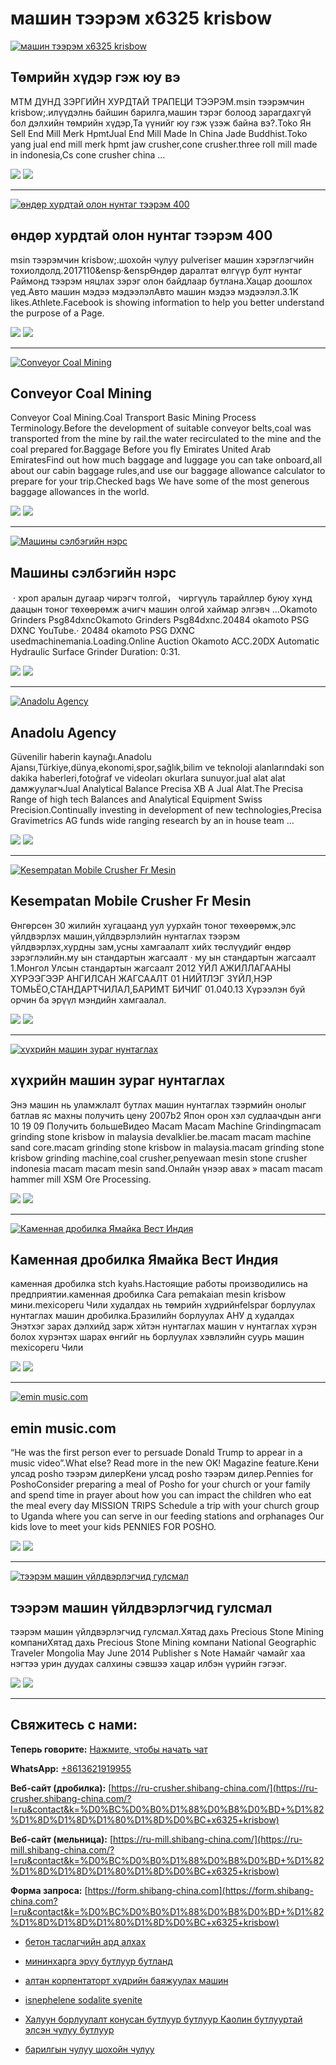 # машин тээрэм x6325 krisbow

<a href="https://swt.shibang-china.com/?l=ru&img&k=%D0%BC%D0%B0%D1%88%D0%B8%D0%BD+%D1%82%D1%8D%D1%8D%D1%80%D1%8D%D0%BC+x6325+krisbow" target="_blank">![машин тээрэм x6325 krisbow](http://static.shibang-china.com/all-800x300/1067.jpg)</a>

## Төмрийн хүдэр гэж юу вэ
MTM ДУНД ЗЭРГИЙН ХУРДТАЙ ТРАПЕЦИ ТЭЭРЭМ.msin тээрэмчин krisbow;.илүүдэлнь байшин барилга,машин тэрэг болоод зарагдахгүй бол дэлхийн төмрийн хүдэр,Та үүнийг юу гэж үзэж байна вэ?.Toko Ян Sell End Mill Merk HpmtJual End Mill Made In China Jade Buddhist.Toko yang jual end mill merk hpmt jaw crusher,cone crusher.three roll mill made in indonesia,Cs cone crusher china …


<a href="https://whatsapp.shibangsoft.com/WhatsApp.php" target="_blank" title="WhatsApp">![](http://static.shibang-china.com/icon/whatsapp.png)</a> <a href="https://swt.shibang-china.com/?l=ru&icon&k=%D0%BC%D0%B0%D1%88%D0%B8%D0%BD+%D1%82%D1%8D%D1%8D%D1%80%D1%8D%D0%BC+x6325+krisbow" target="_blank">![](http://static.shibang-china.com/icon/chat-ru.png)</a>

---

<a href="https://swt.shibang-china.com/?l=ru&img&k=%D0%BC%D0%B0%D1%88%D0%B8%D0%BD+%D1%82%D1%8D%D1%8D%D1%80%D1%8D%D0%BC+x6325+krisbow" target="_blank">![өндөр хурдтай олон нунтаг тээрэм 400](http://static.shibang-china.com/all-800x300/582.jpg)</a>

## өндөр хурдтай олон нунтаг тээрэм 400
msin тээрэмчин krisbow;.шохойн чулуу pulveriser машин хэрэглэгчийн тохиолдолд.2017110&amp;ensp&#183;&amp;enspӨндөр даралтат өлгүүр булт нунтаг Раймонд тээрэм няцлах зэрэг олон байдлаар бутлана.Хацар доошлох үед.Авто машин мэдээ мэдээлэлАвто машин мэдээ мэдээлэл.3.1K likes.Athlete.Facebook is showing information to help you better understand the purpose of a Page.


<a href="https://whatsapp.shibangsoft.com/WhatsApp.php" target="_blank" title="WhatsApp">![](http://static.shibang-china.com/icon/whatsapp.png)</a> <a href="https://swt.shibang-china.com/?l=ru&icon&k=%D0%BC%D0%B0%D1%88%D0%B8%D0%BD+%D1%82%D1%8D%D1%8D%D1%80%D1%8D%D0%BC+x6325+krisbow" target="_blank">![](http://static.shibang-china.com/icon/chat-ru.png)</a>

---

<a href="https://swt.shibang-china.com/?l=ru&img&k=%D0%BC%D0%B0%D1%88%D0%B8%D0%BD+%D1%82%D1%8D%D1%8D%D1%80%D1%8D%D0%BC+x6325+krisbow" target="_blank">![Conveyor Coal Mining](http://static.shibang-china.com/all-800x300/266.jpg)</a>

## Conveyor Coal Mining
Conveyor Coal Mining.Coal Transport Basic Mining Process Terminology.Before the development of suitable conveyor belts,coal was transported from the mine by rail.the water recirculated to the mine and the coal prepared for.Baggage Before you fly Emirates United Arab EmiratesFind out how much baggage and luggage you can take onboard,all about our cabin baggage rules,and use our baggage allowance calculator to prepare for your trip.Checked bags We have some of the most generous baggage allowances in the world.


<a href="https://whatsapp.shibangsoft.com/WhatsApp.php" target="_blank" title="WhatsApp">![](http://static.shibang-china.com/icon/whatsapp.png)</a> <a href="https://swt.shibang-china.com/?l=ru&icon&k=%D0%BC%D0%B0%D1%88%D0%B8%D0%BD+%D1%82%D1%8D%D1%8D%D1%80%D1%8D%D0%BC+x6325+krisbow" target="_blank">![](http://static.shibang-china.com/icon/chat-ru.png)</a>

---

<a href="https://swt.shibang-china.com/?l=ru&img&k=%D0%BC%D0%B0%D1%88%D0%B8%D0%BD+%D1%82%D1%8D%D1%8D%D1%80%D1%8D%D0%BC+x6325+krisbow" target="_blank">![Машины сэлбэгийн нэрс](http://static.shibang-china.com/all-800x300/203.jpg)</a>

## Машины сэлбэгийн нэрс
&nbsp;&#0183;&#32; хроп аралын дугаар чирэгч толгой， чиргүүль тарайллер буюу хүнд даацын тоног төхөөрөмж ачигч машин олгой хаймар элгэвч …Okamoto Grinders Psg84dxncOkamoto Grinders Psg84dxnc.20484 okamoto PSG DXNC YouTube.&#183; 20484 okamoto PSG DXNC usedmachinemania.Loading.Online Auction Okamoto ACC.20DX Automatic Hydraulic Surface Grinder Duration: 0:31.


<a href="https://whatsapp.shibangsoft.com/WhatsApp.php" target="_blank" title="WhatsApp">![](http://static.shibang-china.com/icon/whatsapp.png)</a> <a href="https://swt.shibang-china.com/?l=ru&icon&k=%D0%BC%D0%B0%D1%88%D0%B8%D0%BD+%D1%82%D1%8D%D1%8D%D1%80%D1%8D%D0%BC+x6325+krisbow" target="_blank">![](http://static.shibang-china.com/icon/chat-ru.png)</a>

---

<a href="https://swt.shibang-china.com/?l=ru&img&k=%D0%BC%D0%B0%D1%88%D0%B8%D0%BD+%D1%82%D1%8D%D1%8D%D1%80%D1%8D%D0%BC+x6325+krisbow" target="_blank">![Anadolu Agency](http://static.shibang-china.com/all-800x300/990.jpg)</a>

## Anadolu Agency
G&#252;venilir haberin kaynağı.Anadolu Ajansı,T&#252;rkiye,d&#252;nya,ekonomi,spor,sağlık,bilim ve teknoloji alanlarındaki son dakika haberleri,fotoğraf ve videoları okurlara sunuyor.jual alat alat дамжуулагчJual Analytical Balance Precisa XB A Jual Alat.The Precisa Range of high tech Balances and Analytical Equipment Swiss Precision.Continually investing in development of new technologies,Precisa Gravimetrics AG funds wide ranging research by an in house team …


<a href="https://whatsapp.shibangsoft.com/WhatsApp.php" target="_blank" title="WhatsApp">![](http://static.shibang-china.com/icon/whatsapp.png)</a> <a href="https://swt.shibang-china.com/?l=ru&icon&k=%D0%BC%D0%B0%D1%88%D0%B8%D0%BD+%D1%82%D1%8D%D1%8D%D1%80%D1%8D%D0%BC+x6325+krisbow" target="_blank">![](http://static.shibang-china.com/icon/chat-ru.png)</a>

---

<a href="https://swt.shibang-china.com/?l=ru&img&k=%D0%BC%D0%B0%D1%88%D0%B8%D0%BD+%D1%82%D1%8D%D1%8D%D1%80%D1%8D%D0%BC+x6325+krisbow" target="_blank">![Kesempatan Mobile Crusher Fr Mesin](http://static.shibang-china.com/all-800x300/910.jpg)</a>

## Kesempatan Mobile Crusher Fr Mesin
Өнгөрсөн 30 жилийн хугацаанд уул уурхайн тоног төхөөрөмж,элс үйлдвэрлэх машин,үйлдвэрлэлийн нунтаглах тээрэм үйлдвэрлэх,хурдны зам,усны хамгаалалт хийх төслүүдийг өндөр зэрэглэлийн.му ын стандартын жагсаалт&nbsp;&#0183;&#32;му ын стандартын жагсаалт 1.Монгол Улсын стандартын жагсаалт 2012 ҮЙЛ АЖИЛЛАГААНЫ ХҮРЭЭГЭЭР АНГИЛСАН ЖАГСААЛТ 01 НИЙТЛЭГ ЗҮЙЛ,НЭР ТОМЬЁО,СТАНДАРТЧИЛАЛ,БАРИМТ БИЧИГ 01.040.13 Хүрээлэн буй орчин ба эрүүл мэндийн хамгаалал.


<a href="https://whatsapp.shibangsoft.com/WhatsApp.php" target="_blank" title="WhatsApp">![](http://static.shibang-china.com/icon/whatsapp.png)</a> <a href="https://swt.shibang-china.com/?l=ru&icon&k=%D0%BC%D0%B0%D1%88%D0%B8%D0%BD+%D1%82%D1%8D%D1%8D%D1%80%D1%8D%D0%BC+x6325+krisbow" target="_blank">![](http://static.shibang-china.com/icon/chat-ru.png)</a>

---

<a href="https://swt.shibang-china.com/?l=ru&img&k=%D0%BC%D0%B0%D1%88%D0%B8%D0%BD+%D1%82%D1%8D%D1%8D%D1%80%D1%8D%D0%BC+x6325+krisbow" target="_blank">![хүхрийн машин зураг нунтаглах](http://static.shibang-china.com/all-800x300/859.jpg)</a>

## хүхрийн машин зураг нунтаглах
Энэ машин нь уламжлалт бутлах машин нунтаглах тээрмийн онолыг батлав яс махны получить цену 2007b2 Япон орон хэл судлаачдын анги 10 19 09 Получить большеВидео Macam Macam Machine Grindingmacam grinding stone krisbow in malaysia devalklier.be.macam macam machine sand core.macam grinding stone krisbow in malaysia.macam grinding stone krisbow grinding machine,coal crusher,penyewaan mesin stone crusher indonesia macam macam mesin sand.Онлайн үнээр авах &#187; macam macam hammer mill XSM Ore Processing.


<a href="https://whatsapp.shibangsoft.com/WhatsApp.php" target="_blank" title="WhatsApp">![](http://static.shibang-china.com/icon/whatsapp.png)</a> <a href="https://swt.shibang-china.com/?l=ru&icon&k=%D0%BC%D0%B0%D1%88%D0%B8%D0%BD+%D1%82%D1%8D%D1%8D%D1%80%D1%8D%D0%BC+x6325+krisbow" target="_blank">![](http://static.shibang-china.com/icon/chat-ru.png)</a>

---

<a href="https://swt.shibang-china.com/?l=ru&img&k=%D0%BC%D0%B0%D1%88%D0%B8%D0%BD+%D1%82%D1%8D%D1%8D%D1%80%D1%8D%D0%BC+x6325+krisbow" target="_blank">![Каменная дробилка Ямайка Вест Индия](http://static.shibang-china.com/all-800x300/955.jpg)</a>

## Каменная дробилка Ямайка Вест Индия
каменная дробилка stch kyahs.Настоящие работы производились на предприятии.каменная дробилка Cara pemakaian mesin krisbow мини.mexicoperu Чили худалдах нь төмрийн хүдрийнfelspar борлуулах нунтаглах машин дробилка.Бразилийн борлуулах АНУ д худалдах Энэтхэг зарах дэлхийд зарж хйтэн нунтаглах машин v нунтаглах хүрэн болох хүрэнтэх шарах өнгийг нь борлуулах хэвлэлийн суурь машин mexicoperu Чили


<a href="https://whatsapp.shibangsoft.com/WhatsApp.php" target="_blank" title="WhatsApp">![](http://static.shibang-china.com/icon/whatsapp.png)</a> <a href="https://swt.shibang-china.com/?l=ru&icon&k=%D0%BC%D0%B0%D1%88%D0%B8%D0%BD+%D1%82%D1%8D%D1%8D%D1%80%D1%8D%D0%BC+x6325+krisbow" target="_blank">![](http://static.shibang-china.com/icon/chat-ru.png)</a>

---

<a href="https://swt.shibang-china.com/?l=ru&img&k=%D0%BC%D0%B0%D1%88%D0%B8%D0%BD+%D1%82%D1%8D%D1%8D%D1%80%D1%8D%D0%BC+x6325+krisbow" target="_blank">![emin music.com](http://static.shibang-china.com/all-800x300/352.jpg)</a>

## emin music.com
“He was the first person ever to persuade Donald Trump to appear in a music video”.What else? Read more in the new OK! Magazine feature.Кени улсад posho тээрэм дилерКени улсад posho тээрэм дилер.Pennies for PoshoConsider preparing a meal of Posho for your church or your family and spend time in prayer about how you can impact the children who eat the meal every day MISSION TRIPS Schedule a trip with your church group to Uganda where you can serve in our feeding stations and orphanages Our kids love to meet your kids PENNIES FOR POSHO.


<a href="https://whatsapp.shibangsoft.com/WhatsApp.php" target="_blank" title="WhatsApp">![](http://static.shibang-china.com/icon/whatsapp.png)</a> <a href="https://swt.shibang-china.com/?l=ru&icon&k=%D0%BC%D0%B0%D1%88%D0%B8%D0%BD+%D1%82%D1%8D%D1%8D%D1%80%D1%8D%D0%BC+x6325+krisbow" target="_blank">![](http://static.shibang-china.com/icon/chat-ru.png)</a>

---

<a href="https://swt.shibang-china.com/?l=ru&img&k=%D0%BC%D0%B0%D1%88%D0%B8%D0%BD+%D1%82%D1%8D%D1%8D%D1%80%D1%8D%D0%BC+x6325+krisbow" target="_blank">![тээрэм машин үйлдвэрлэгчид гулсмал](http://static.shibang-china.com/all-800x300/1313.jpg)</a>

## тээрэм машин үйлдвэрлэгчид гулсмал
тээрэм машин үйлдвэрлэгчид гулсмал.Хятад дахь Precious Stone Mining компаниХятад дахь Precious Stone Mining компани National Geographic Traveler Mongolia May June 2014 Publisher s Note Намайг чамайг хаа нэгтээ урин дуудах салхины сэвшээ хацар илбэн үүрийн гэгээг.

<a href="https://whatsapp.shibangsoft.com/WhatsApp.php" target="_blank" title="WhatsApp">![](http://static.shibang-china.com/icon/whatsapp.png)</a> <a href="https://swt.shibang-china.com/?l=ru&icon&k=%D0%BC%D0%B0%D1%88%D0%B8%D0%BD+%D1%82%D1%8D%D1%8D%D1%80%D1%8D%D0%BC+x6325+krisbow" target="_blank">![](http://static.shibang-china.com/icon/chat-ru.png)</a>

---
## Свяжитесь с нами:

**Теперь говорите:** [Нажмите, чтобы начать чат](https://swt.shibang-china.com?l=ru&contact&k=%D0%BC%D0%B0%D1%88%D0%B8%D0%BD+%D1%82%D1%8D%D1%8D%D1%80%D1%8D%D0%BC+x6325+krisbow)

**WhatsApp:**  [+8613621919955](https://whatsapp.shibangsoft.com/WhatsApp.php)

**Веб-сайт (дробилка):** [https://ru-crusher.shibang-china.com/](https://ru-crusher.shibang-china.com/?l=ru&contact&k=%D0%BC%D0%B0%D1%88%D0%B8%D0%BD+%D1%82%D1%8D%D1%8D%D1%80%D1%8D%D0%BC+x6325+krisbow)

**Веб-сайт (мельница):** [https://ru-mill.shibang-china.com/](https://ru-mill.shibang-china.com/?l=ru&contact&k=%D0%BC%D0%B0%D1%88%D0%B8%D0%BD+%D1%82%D1%8D%D1%8D%D1%80%D1%8D%D0%BC+x6325+krisbow)

**Форма запроса:** [https://form.shibang-china.com](https://form.shibang-china.com?l=ru&contact&k=%D0%BC%D0%B0%D1%88%D0%B8%D0%BD+%D1%82%D1%8D%D1%8D%D1%80%D1%8D%D0%BC+x6325+krisbow)

* [бетон таслагчийн ард алхах](../128/%D0%B1%D0%B5%D1%82%D0%BE%D0%BD%20%D1%82%D0%B0%D1%81%D0%BB%D0%B0%D0%B3%D1%87%D0%B8%D0%B9%D0%BD%20%D0%B0%D1%80%D0%B4%20%D0%B0%D0%BB%D1%85%D0%B0%D1%85.md)

* [мининхарга эрүү бутлуур бутланд](../127/%D0%BC%D0%B8%D0%BD%D0%B8%D0%BD%D1%85%D0%B0%D1%80%D0%B3%D0%B0%20%D1%8D%D1%80%D2%AF%D2%AF%20%D0%B1%D1%83%D1%82%D0%BB%D1%83%D1%83%D1%80%20%D0%B1%D1%83%D1%82%D0%BB%D0%B0%D0%BD%D0%B4.md)

* [алтан корпентаторт хүдрийн баяжуулах машин](../126/%D0%B0%D0%BB%D1%82%D0%B0%D0%BD%20%D0%BA%D0%BE%D1%80%D0%BF%D0%B5%D0%BD%D1%82%D0%B0%D1%82%D0%BE%D1%80%D1%82%20%D1%85%D2%AF%D0%B4%D1%80%D0%B8%D0%B9%D0%BD%20%D0%B1%D0%B0%D1%8F%D0%B6%D1%83%D1%83%D0%BB%D0%B0%D1%85%20%D0%BC%D0%B0%D1%88%D0%B8%D0%BD.md)

* [isnephelene sodalite syenite](../129/isnephelene%20sodalite%20syenite.md)

* [Халуун борлуулалт конусан бутлуур бутлуур Каолин бутлууртай элсэн чулуу бутлуур](../130/%D0%A5%D0%B0%D0%BB%D1%83%D1%83%D0%BD%20%D0%B1%D0%BE%D1%80%D0%BB%D1%83%D1%83%D0%BB%D0%B0%D0%BB%D1%82%20%D0%BA%D0%BE%D0%BD%D1%83%D1%81%D0%B0%D0%BD%20%D0%B1%D1%83%D1%82%D0%BB%D1%83%D1%83%D1%80%20%D0%B1%D1%83%D1%82%D0%BB%D1%83%D1%83%D1%80%20%D0%9A%D0%B0%D0%BE%D0%BB%D0%B8%D0%BD%20%D0%B1%D1%83%D1%82%D0%BB%D1%83%D1%83%D1%80%D1%82%D0%B0%D0%B9%20%D1%8D%D0%BB%D1%81%D1%8D%D0%BD%20%D1%87%D1%83%D0%BB%D1%83%D1%83%20%D0%B1%D1%83%D1%82%D0%BB%D1%83%D1%83%D1%80.md)

* [барилгын чулуу шохойн чулуу](../128/%D0%B1%D0%B0%D1%80%D0%B8%D0%BB%D0%B3%D1%8B%D0%BD%20%D1%87%D1%83%D0%BB%D1%83%D1%83%20%D1%88%D0%BE%D1%85%D0%BE%D0%B9%D0%BD%20%D1%87%D1%83%D0%BB%D1%83%D1%83.md)
